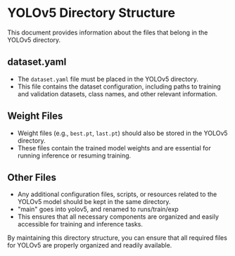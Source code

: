 # YOLOv5 Directory Structure

This document provides information about the files that belong in the YOLOv5 directory.

## dataset.yaml
- The `dataset.yaml` file must be placed in the YOLOv5 directory.
- This file contains the dataset configuration, including paths to training and validation datasets, class names, and other relevant information.

## Weight Files
- Weight files (e.g., `best.pt`, `last.pt`) should also be stored in the YOLOv5 directory.
- These files contain the trained model weights and are essential for running inference or resuming training.

## Other Files
- Any additional configuration files, scripts, or resources related to the YOLOv5 model should be kept in the same directory.
- "main" goes into yolov5, and renamed to runs/train/exp
- This ensures that all necessary components are organized and easily accessible for training and inference tasks.

By maintaining this directory structure, you can ensure that all required files for YOLOv5 are properly organized and readily available.
